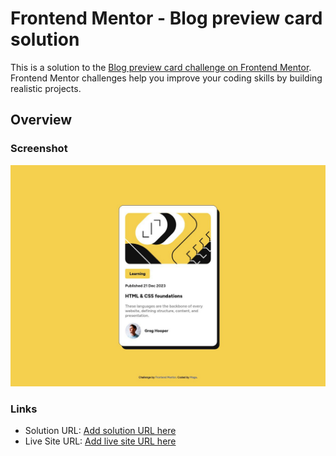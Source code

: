 # Frontend Mentor - Blog preview card solution

This is a solution to the [Blog preview card challenge on Frontend Mentor](https://www.frontendmentor.io/challenges/blog-preview-card-ckPaj01IcS). Frontend Mentor challenges help you improve your coding skills by building realistic projects. 
## Overview
### Screenshot

![](./src/assets/screenshot.jpg)
### Links

- Solution URL: [Add solution URL here](https://github.com/maga-sv/blog-preview-card)
- Live Site URL: [Add live site URL here](blog-card-preview-ms.netlify.app/)